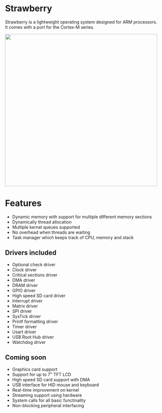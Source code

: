 # Strawberry
Strawberry is a lightweight operating system designed for ARM processors. It comes with a port for the Cortex-M series.

<img width="500" src="https://github.com/StrawberryHacker/strawberry/blob/master/Graphics/block.png">

# Features

- Dynamic memory with support for multiple different memory sections
- Dynamically thread allocation
- Multiple kernel queues supported
- No overhead when threads are waiting
- Task manager which keeps track of CPU, memory and stack

## Drivers included 

- Optional check driver
- Clock driver
- Critical sections driver
- DMA driver
- DRAM driver
- GPIO driver
- High speed SD card driver
- Interrupt driver
- Matrix driver
- SPI driver
- SysTick driver
- Printf formatting driver
- Timer driver
- Usart driver
- USB Root Hub driver
- Watchdog driver

## Coming soon

- Graphics card support
- Support for up to 7" TFT LCD
- High speed SD card support with DMA
- USB interface for HID mouse and keyboard
- Real-time improvement on kernel
- Streaming support using hardware
- System calls for all basic functinality
- Non-blocking peripheral interfacing
